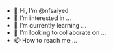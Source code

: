 - 👋 Hi, I’m @nfsaiyed
- 👀 I’m interested in ...
- 🌱 I’m currently learning ...
- 💞️ I’m looking to collaborate on ...
- 📫 How to reach me ...

<!---
nfsaiyed/nfsaiyed is a ✨ special ✨ repository because its `README.md` (this file) appears on your GitHub profile.
You can click the Preview link to take a look at your changes.
--->
